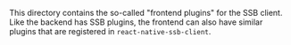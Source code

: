 This directory contains the so-called "frontend plugins" for the SSB client. Like the backend has SSB plugins, the frontend can also have similar plugins that are registered in `react-native-ssb-client`.